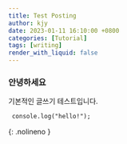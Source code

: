 ```yaml
---
title: Test Posting
author: kjy
date: 2023-01-11 16:10:00 +0800
categories: [Tutorial]
tags: [writing]
render_with_liquid: false
---
```


### 안녕하세요

기본적인 글쓰기 테스트입니다.

```md
 console.log("hello!");
```
{: .nolineno }

